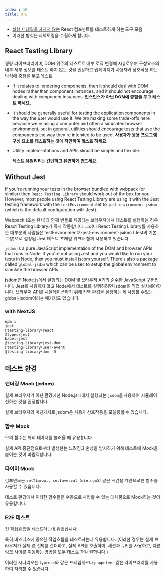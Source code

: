 ```yaml
---
index : 10
title: RTL
---
```




- <u>실행 디테일을 가지지 않는</u> React 컴포넌트를 테스트하게 하는 도구 모음
- 이러한 방식은 리팩토링을 수월하게 합니다.



## React Testing Library

경량 라이브러리이며, DOM 위주의 테스트로 내부 로직 변경에 자유로우며 구성요소의 내부 세부 정보를 테스트 하지 않는 것을 권장하고 웹페이지가 사용자와 상호작용 하는 방식에 중점을 두고 테스트

- If it relates to rendering components, then it should deal with DOM nodes rather than component instances, and it should not encourage dealing with component instances.
  **인스턴스가 아닌 DOM에 중점을 두고 테스트 하세요.**

- It should be generally useful for testing the application components in the way the user would use it. We _are_ making some trade-offs here because we're using a computer and often a simulated browser environment, but in general, utilities should encourage tests that use the components the way they're intended to be used.
  **사용자가 응용 프로그램 구성 요소를 테스트하는 것에 착안하여 테스트 하세요.**

- Utility implementations and APIs should be simple and flexible.

  **테스트 유틸리티는 간단하고 유연하게 만드세요.**





## Without Jest

If you're running your tests in the browser bundled with webpack (or similar) then `React Testing Library` should work out of the box for you. However, most people using React Testing Library are using it with the Jest testing framework with the `testEnvironment` set to `jest-environment-jsdom` (which is the default configuration with Jest).

Webpack (또는 유사)과 함께 번들로 제공되는 브라우저에서 테스트를 실행하는 경우 React Testing Library가 즉시 작동합니다. 그러나 React Testing Library를 사용하는 대부분의 사람들은 testEnvironment가 jest-environment-jsdom (Jest의 기본 구성)으로 설정된 Jest 테스트 프레임 워크와 함께 사용하고 있습니다.

`jsdom` is a pure JavaScript implementation of the DOM and browser APIs that runs in Node. If you're not using Jest and you would like to run your tests in Node, then you must install jsdom yourself. There's also a package called `global-jsdom` which can be used to setup the global environment to simulate the browser APIs.

jsdom은 Node.js에서 실행되는 DOM 및 브라우저 API의 순수한 JavaScript 구현입니다. Jest를 사용하지 않고 Node에서 테스트를 실행하려면 jsdom을 직접 설치해야합니다. 브라우저 API를 시뮬레이션하기 위해 전역 환경을 설정하는 데 사용할 수있는 global-jsdom이라는 패키지도 있습니다.



### with NextJS

```
npm i 
jest 
@testing-library/react 
@types/jest 
babel-jest 
@testing-library/jest-dom 
@testing-library/user-event 
@testing-library/dom -D
```





## 테스트 환경

### 랜더링 Mock (jsdom)

실제 브라우저가 아닌 환경에선 Node.js내에서 실행되는 `jsdom`을 사용하여 시뮬레이션하는 것을 권장합니다.

실제 브라우저와 마찬가지로 jsdom은 사용자 상호작용을 모델링할 수 있습니다.



### 함수 Mock

모의 함수는 특히 데이터를 불러올 때 유용합니다.

실제 API 종단점으로부터 발생한는 느려짐과 손상을 방지하기 위해 테스트에 Mock을 붙이는 것이 바람직합니다.



### 타이머 Mock

컴포넌트는 `setTimeout, setInverval Date.now`와 같은 시간을 기반으로한 함수를 사용할 수 있습니다.

테스트 환경에서 이러한 함수들은 수동으로 처리할 수 있는 대체품으로 Mock하는 것이 유용합니다.



### E2E 테스트

긴 작업흐름을 테스트하는데 유용합니다.

특히 비즈니스에 중요한 작업흐름을 테스트하는데 유용합니다. (이러한 경우는 실제 브라우저가 실제 앱 전체를 랜더하고, 실제 API를 호출하며, 세션과 쿠키를 사용하고, 다른 링크 사이를 이동하는 방법을 모두 테스트 하길 원합니다.)

이러한 시나리오는 `Cypress`와 같은 프레임워크나 `puppeteer` 같은 라이브러리를 사용하여 처리할 수 있습니다.

